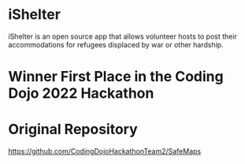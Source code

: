 # iShelter
iShelter is an open source app that allows volunteer hosts to post their accommodations for refugees displaced by war or other hardship. 

# Winner First Place in the Coding Dojo 2022 Hackathon

# Original Repository
https://github.com/CodingDojoHackathonTeam2/SafeMaps
